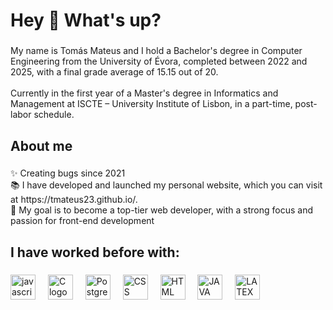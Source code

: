 <h1 align="left">Hey 👋 What's up?</h1>

###

<p align="left">My name is Tomás Mateus and I hold a Bachelor's degree in Computer Engineering from the University of Évora, completed between 2022 and 2025, with a final grade average of 15.15 out of 20.
<br>
<br>
Currently in the first year of a Master's degree in Informatics and Management at ISCTE – University Institute of Lisbon, in a part-time, post-labor schedule.
</p>

###

<h2 align="left">About me</h2>

###

<p align="left">✨ Creating bugs since 2021<br>📚 I have developed and launched my personal website, which you can visit at https://tmateus23.github.io/.<br>🎯 My goal is to become a top-tier web developer, with a strong focus and passion for front-end development<br>

###

<h2 align="left">I have worked before with:</h2>

###

<div align="left">
  <img src="https://cdn.jsdelivr.net/gh/devicons/devicon/icons/javascript/javascript-original.svg" height="40" alt="javascript logo"  />
  <img width="12" />
  <img src="https://cdn.jsdelivr.net/gh/devicons/devicon@latest/icons/c/c-original.svg" height="40" alt="C logo" />  
  <img width="12" />
  <img src="https://cdn.jsdelivr.net/gh/devicons/devicon@latest/icons/postgresql/postgresql-original-wordmark.svg" height="40" alt="Postgre SQL logo" />
  <img width="12" />
  <img src="https://cdn.jsdelivr.net/gh/devicons/devicon@latest/icons/css3/css3-original.svg" height = "40" alt="CSS logo"/>
  <img width="12" /> 
  <img src="https://cdn.jsdelivr.net/gh/devicons/devicon@latest/icons/html5/html5-original-wordmark.svg" height="40" alt="HTML logo"/>
  <img width="12" />  
  <img src="https://cdn.jsdelivr.net/gh/devicons/devicon@latest/icons/java/java-original-wordmark.svg" height="40" alt="JAVA logo"/>
  <img width="12" />   
  <img src="https://cdn.jsdelivr.net/gh/devicons/devicon@latest/icons/latex/latex-original.svg" height="40" alt="LATEX logo"/>
  <img width="12" /> 
 
          
</div>

###

